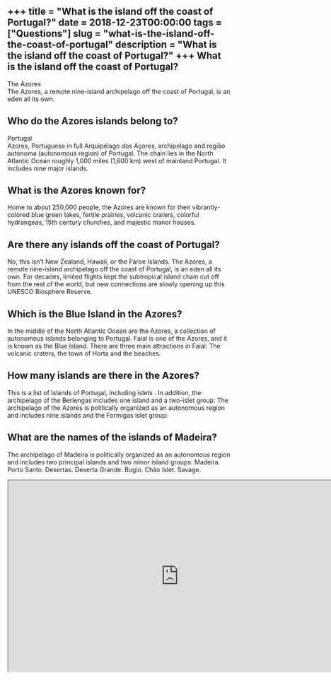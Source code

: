 +++
title = "What is the island off the coast of Portugal?"
date = 2018-12-23T00:00:00
tags = ["Questions"]
slug = "what-is-the-island-off-the-coast-of-portugal"
description = "What is the island off the coast of Portugal?"
+++
What is the island off the coast of Portugal?
---------------------------------------------

The Azores  
The Azores, a remote nine-island archipelago off the coast of Portugal, is an eden all its own.

Who do the Azores islands belong to?
------------------------------------

Portugal  
Azores, Portuguese in full Arquipélago dos Açores, archipelago and região autónoma (autonomous region) of Portugal. The chain lies in the North Atlantic Ocean roughly 1,000 miles (1,600 km) west of mainland Portugal. It includes nine major islands.

What is the Azores known for?
-----------------------------

Home to about 250,000 people, the Azores are known for their vibrantly-colored blue green lakes, fertile prairies, volcanic craters, colorful hydrangeas, 15th century churches, and majestic manor houses.

Are there any islands off the coast of Portugal?
------------------------------------------------

No, this isn’t New Zealand, Hawaii, or the Faroe Islands. The Azores, a remote nine-island archipelago off the coast of Portugal, is an eden all its own. For decades, limited flights kept the subtropical island chain cut off from the rest of the world, but new connections are slowly opening up this UNESCO Biosphere Reserve.

Which is the Blue Island in the Azores?
---------------------------------------

In the middle of the North Atlantic Ocean are the Azores, a collection of autonomous islands belonging to Portugal. Faial is one of the Azores, and it is known as the Blue Island. There are three main attractions in Faial: The volcanic craters, the town of Horta and the beaches.

How many islands are there in the Azores?
-----------------------------------------

This is a list of Islands of Portugal, including islets . In addition, the archipelago of the Berlengas includes one island and a two-islet group: The archipelago of the Azores is politically organized as an autonomous region and includes nine islands and the Formigas islet group:

What are the names of the islands of Madeira?
---------------------------------------------

The archipelago of Madeira is politically organized as an autonomous region and includes two principal islands and two minor island groups: Madeira. Porto Santo. Desertas. Deserta Grande. Bugio. Chão Islet. Savage.

<iframe allow="accelerometer; autoplay; clipboard-write; encrypted-media; gyroscope; picture-in-picture" allowfullscreen="" class="__youtube_prefs__  epyt-is-override  no-lazyload" data-no-lazy="1" data-origheight="433" data-origwidth="770" data-skipgform_ajax_framebjll="" height="433" id="_ytid_97228" loading="lazy" src="https://www.youtube.com/embed/W8zoweggcT4?enablejsapi=1&autoplay=0&cc_load_policy=0&cc_lang_pref=&iv_load_policy=1&loop=0&modestbranding=0&rel=1&fs=1&playsinline=0&autohide=2&theme=dark&color=red&controls=1&" title="YouTube player" width="770"></iframe>